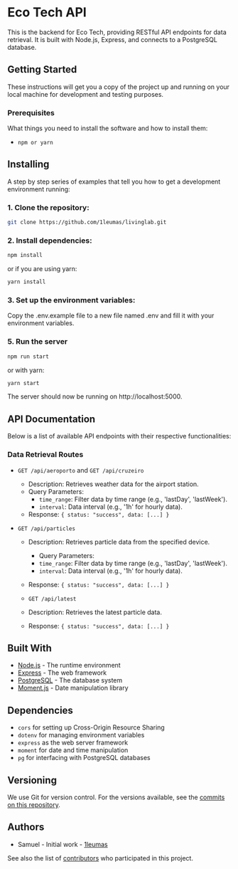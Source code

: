 # Eco Tech API

This is the backend for Eco Tech, providing RESTful API endpoints for data retrieval. It is built with Node.js, Express, and connects to a PostgreSQL database.

## Getting Started

These instructions will get you a copy of the project up and running on your local machine for development and testing purposes.

### Prerequisites

What things you need to install the software and how to install them:

- `npm or yarn`

## Installing

A step by step series of examples that tell you how to get a development environment running:

### 1. Clone the repository:
```bash
git clone https://github.com/1leumas/livinglab.git
```

### 2. Install dependencies:
```bash
npm install
```
or if you are using yarn:
```bash
yarn install
```
### 3. Set up the environment variables:

Copy the .env.example file to a new file named .env and fill it with your environment variables.

### 5. Run the server
```bash
npm run start
```
or with yarn:
```bash
yarn start
```
The server should now be running on http://localhost:5000.

## API Documentation

Below is a list of available API endpoints with their respective functionalities:

### Data Retrieval Routes

- `GET /api/aeroporto` and `GET /api/cruzeiro`
  - Description: Retrieves weather data for the airport station.
  - Query Parameters:
    - `time_range`: Filter data by time range (e.g., 'lastDay', 'lastWeek').
    - `interval`: Data interval (e.g., '1h' for hourly data).
  - Response: `{ status: "success", data: [...] }`

- `GET /api/particles`
  - Description: Retrieves particle data from the specified device.
    - Query Parameters:
    - `time_range`: Filter data by time range (e.g., 'lastDay', 'lastWeek').
    - `interval`: Data interval (e.g., '1h' for hourly data).
  - Response: `{ status: "success", data: [...] }`

  - `GET /api/latest`
  - Description: Retrieves the latest particle data.
  - Response: `{ status: "success", data: [...] }`

## Built With

- [Node.js](https://nodejs.org/) - The runtime environment
- [Express](https://expressjs.com/) - The web framework
- [PostgreSQL](https://www.postgresql.org/) - The database system
- [Moment.js](https://momentjs.com/) - Date manipulation library

## Dependencies

- `cors` for setting up Cross-Origin Resource Sharing
- `dotenv` for managing environment variables
- `express` as the web server framework
- `moment` for date and time manipulation
- `pg` for interfacing with PostgreSQL databases

## Versioning

We use Git for version control. For the versions available, see the [commits on this repository](https://github.com/1leumas/livinglab/commits/).

## Authors

- Samuel - Initial work - [1leumas](https://github.com/1leumas)

See also the list of [contributors](https://github.com/1leumas/livinglab/contributors) who participated in this project.
